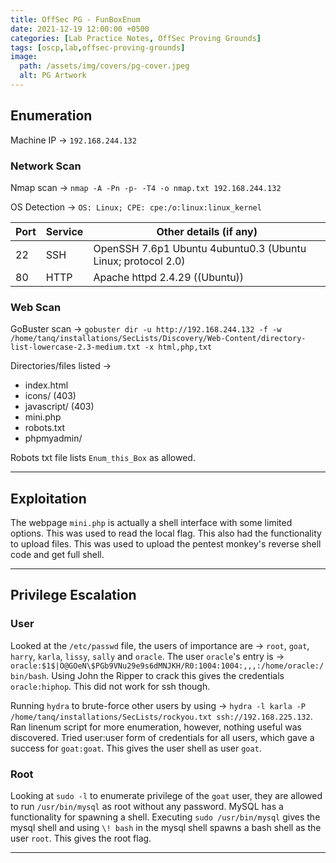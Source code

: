 ```yaml
---
title: OffSec PG - FunBoxEnum
date: 2021-12-19 12:00:00 +0500
categories: [Lab Practice Notes, OffSec Proving Grounds]
tags: [oscp,lab,offsec-proving-grounds]
image:
  path: /assets/img/covers/pg-cover.jpeg
  alt: PG Artwork
---
```


## Enumeration

Machine IP &rarr; `192.168.244.132`

### Network Scan

Nmap scan &rarr; `nmap -A -Pn -p- -T4 -o nmap.txt 192.168.244.132`

OS Detection &rarr;  `OS: Linux; CPE: cpe:/o:linux:linux_kernel`

| **Port** | **Service** | **Other details (if any)**                                   |
| -------- | ----------- | ------------------------------------------------------------ |
| 22       | SSH         | OpenSSH 7.6p1 Ubuntu 4ubuntu0.3 (Ubuntu Linux; protocol 2.0) |
| 80       | HTTP        | Apache httpd 2.4.29 ((Ubuntu))                               |

### Web Scan

GoBuster scan &rarr; `gobuster dir -u http://192.168.244.132 -f -w /home/tanq/installations/SecLists/Discovery/Web-Content/directory-list-lowercase-2.3-medium.txt -x html,php,txt`

Directories/files listed &rarr;

- index.html
- icons/ (403)
- javascript/ (403)
- mini.php
- robots.txt
- phpmyadmin/

Robots txt file lists `Enum_this_Box` as allowed.

---

## Exploitation

The webpage `mini.php` is actually a shell interface with some limited options. This was used to read the local flag. This also had the functionality to upload files. This was used to upload the pentest monkey's reverse shell code and get full shell.

---

## Privilege Escalation

### User

Looked at the `/etc/passwd` file, the users of importance are &rarr; `root`, `goat`, `harry`, `karla`, `lissy`, `sally` and `oracle`. The user `oracle`'s entry is &rarr; `oracle:$1$|O@GOeN\$PGb9VNu29e9s6dMNJKH/R0:1004:1004:,,,:/home/oracle:/bin/bash`. Using John the Ripper to crack this gives the credentials `oracle:hiphop`. This did not work for ssh though.

Running `hydra` to brute-force other users by using &rarr; `hydra -l karla -P /home/tanq/installations/SecLists/rockyou.txt ssh://192.168.225.132`. Ran linenum script for more enumeration, however, nothing useful was discovered. Tried user:user form of credentials for all users, which gave a success for `goat:goat`. This gives the user shell as user `goat`.

### Root

Looking at `sudo -l` to enumerate privilege of the `goat` user, they are allowed to run `/usr/bin/mysql` as root without any password. MySQL has a functionality for spawning a shell. Executing `sudo /usr/bin/mysql` gives the mysql shell and using `\! bash` in the mysql shell spawns a bash shell as the user `root`. This gives the root flag.

---
